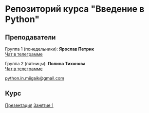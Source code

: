 # Репозиторий курса "Введение в Python"
## Преподаватели
Группа 1 (понедельники): **Ярослав Петрик** <br>
[Чат в телеграмме](https://t.me/joinchat/ByD92xDDtKipI4RTR5reTw)

Группа 2 (пятницы): **Полина Тихонова**   <br>
[Чат в телеграмме](https://t.me/joinchat/ByD92w_lZVwrJ6vQ9C26oA)

python.in.miigaik@gmail.com

## Курс
[Презентация](https://pythonmiigaik.github.io/coursework/course_presentation/course_presentation/)
[Занятие 1](https://github.com/pythonmiigaik/pythonmiigaik.github.io/blob/master/Seminar_08.10.18/Firstlesson.ipynb)
